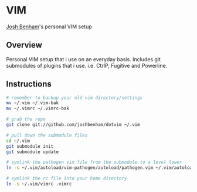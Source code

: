 VIM
===

[Josh Benham](http://joshbenham.net)'s personal VIM setup

Overview
--------

Personal VIM setup that i use on an everyday basis.
Includes git submodules of plugins that i use. i.e. CtrlP, Fugitive and Powerline.

Instructions
------------
```sh
# remember to backup your old vim directory/settings
mv ~/.vim ~/.vim-bak
mv ~/.vimrc ~/.vimrc-bak

# grab the repo
git clone git://github.com/joshbenham/dotvim ~/.vim

# pull down the submodule files
cd ~/.vim
git submodule init
git submodule update

# symlink the pathogen vim file from the submodule to a level lower
ln -s ~/.vim/autoload/vim-pathogen/autoload/pathogen.vim ~/.vim/autoload/pathogen.vim

# symlink the rc file into your home directory
ln -s ~/.vim/vimrc .vimrc
```
